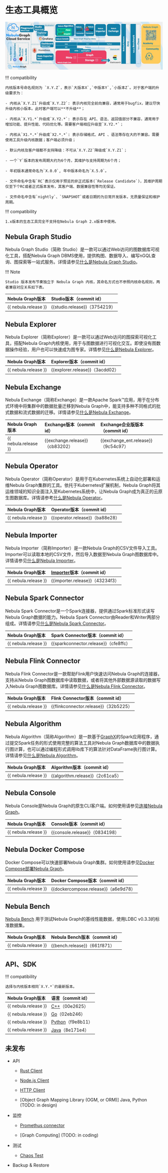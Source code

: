 # 生态工具概览

![Nebula Graph 鸟瞰图](../1.introduction/nebula-birdview.png)

!!! compatibility

    内核版本号命名规则为 `X.Y.Z`，表示`大版本X`,`中版本Y`,`小版本Z`。对于客户端的升级要求为：

    - 内核从`X.Y.Z1`升级成`X.Y.Z2`: 表示内核完全前向兼容，通常用于bugfix，建议尽快升级内核小版本。此时客户端可以**不升级**；
    
    - 内核从`X.Y1.*`升级成`X.Y2.*`: 表示存在 API、语法、返回值部分不兼容，通常用于增加功能、提升性能、代码优化等。需要客户端相应升级至`X.Y2.*`；
    
    - 内核从`X1.*.*`升级成`X2.*.*`: 表示存储格式、API 、语法等存在大的不兼容。需要使用工具升级内核数据；客户端必须升级；

    - 默认内核及客户端都不支持降级：不可从`X.Y.Z2`降级成`X.Y.Z1`；
 
    - 一个`Y`版本的发布周期大约为6个月，其维护与支持周期为6个月；
    
    - 年初版本通常命名为`X.0.0`, 年中版本命名为`X.5.0`。
    
    - 文件命名中含有`RC`表示仅用于预览的非正式版本(`Release Candidate`)，其维护周期仅至下个RC或者正式版本发布，其客户端、数据兼容性等均无保证。
    
    - 文件命名中含有`nightly`、`SNAPSHOT`或者日期的为日常开发版本，无质量保证和维护周期。

!!! compatibility

    1.x版本的生态工具完全不支持在Nebula Graph 2.x版本中使用。


## Nebula Graph Studio

Nebula Graph Studio（简称 Studio）是一款可以通过Web访问的图数据库可视化工具，搭配Nebula Graph DBMS使用，提供构图、数据导入、编写nGQL查询、图探索等一站式服务。详情请参见[什么是Nebula Graph Studio](../nebula-studio/about-studio/st-ug-what-is-graph-studio.md)。

!!! Note

    Studio 版本发布节奏独立于 Nebula Graph 内核，其命名方式也不参照内核命名规则，两者兼容对应关系如下表。

|Nebula Graph版本|Studio版本（commit id）|
|:---|:---|
| {{ nebula.release }}  | {{studio.release}}（3754219）|

<!--
## Nebula Dashboard

Nebula Dashboard（简称Dashboard）是一款用于监控Nebula Graph集群中机器和服务状态的可视化工具。详情参见[什么是Nebula Dashboard](../nebula-dashboard/1.what-is-dashboard.md)。

|Nebula Graph版本|Dashboard版本（commit id）|
|:---|:---|
| {{ nebula.release }}  | {{dashboard.release}}（49ab1bc） |
-->

## Nebula Explorer

Nebula Explorer（简称Explorer）是一款可以通过Web访问的图探索可视化工具，搭配Nebula Graph内核使用，用于与图数据进行可视化交互。即使没有图数据操作经验，用户也可以快速成为图专家。详情参见[什么是Nebula Explorer](../nebula-explorer/about-explorer/ex-ug-what-is-explorer.md)。

|Nebula Graph版本|Explorer版本（commit id）|
|:---|:---|
| {{ nebula.release }}  | {{explorer.release}}（3acdd02） |

## Nebula Exchange

Nebula Exchange（简称Exchange）是一款Apache Spark&trade;应用，用于在分布式环境中将集群中的数据批量迁移到Nebula Graph中，能支持多种不同格式的批式数据和流式数据的迁移。详情请参见[什么是Nebula Exchange](../nebula-exchange/about-exchange/ex-ug-what-is-exchange.md)。

|Nebula Graph版本|Exchange版本（commit id）|Exchange企业版版本（commit id）|
|:---|:---|:--|
| {{ nebula.release }} | {{exchange.release}}（cb83202） |{{exchange_ent.release}}（9c54c97） |

## Nebula Operator

Nebula Operator（简称Operator）是用于在Kubernetes系统上自动化部署和运维Nebula Graph集群的工具。依托于Kubernetes扩展机制，Nebula Graph将其运维领域的知识全面注入至Kubernetes系统中，让Nebula Graph成为真正的云原生图数据库。详情请参考[什么是Nebula Operator](../nebula-operator/1.introduction-to-nebula-operator.md)。

|Nebula Graph版本|Operator版本（commit id）|
|:---|:---|
| {{ nebula.release }}  | {{operator.release}}（ba88e28） |

## Nebula Importer

Nebula Importer（简称Importer）是一款Nebula Graph的CSV文件导入工具。Importer可以读取本地的CSV文件，然后导入数据至Nebula Graph图数据库中。详情请参见[什么是Nebula Importer](../nebula-importer/use-importer.md)。

|Nebula Graph版本|[Importer](https://github.com/vesoft-inc/nebula-importer/tree/{{importer.branch}})版本（commit id）|
|:---|:---|
| {{ nebula.release }} | {{importer.release}}（43234f3） |

## Nebula Spark Connector

Nebula Spark Connector是一个Spark连接器，提供通过Spark标准形式读写Nebula Graph数据的能力。Nebula Spark Connector由Reader和Writer两部分组成。详情请参见[什么是Nebula Spark Connector](../nebula-spark-connector.md)。

|Nebula Graph版本|Spark Connector版本（commit id）|
|:---|:---|
| {{ nebula.release }} | {{sparkconnector.release}}（cfe8ffc） |

## Nebula Flink Connector

Nebula Flink Connector是一款帮助Flink用户快速访问Nebula Graph的连接器，支持从Nebula Graph图数据库中读取数据，或者将其他外部数据源读取的数据写入Nebula Graph图数据库。详情请参见[什么是Nebula Flink Connector](../nebula-flink-connector.md)。

|Nebula Graph版本|Flink Connector版本（commit id）|
|:---|:---|
| {{ nebula.release }} | {{flinkconnector.release}}（32b5225） |

## Nebula Algorithm

Nebula Algorithm（简称Algorithm）是一款基于[GraphX](https://spark.apache.org/graphx/)的Spark应用程序，通过提交Spark任务的形式使用完整的算法工具对Nebula Graph数据库中的数据执行图计算，也可以通过编程形式调用lib库下的算法针对DataFrame执行图计算。详情请参见[什么是Nebula Algorithm](../nebula-algorithm.md)。

|Nebula Graph版本|Algorithm版本（commit id）|
|:---|:---|
| {{ nebula.release }} | {{algorithm.release}}（2c61ca5） |

## Nebula Console

Nebula Console是Nebula Graph的原生CLI客户端。如何使用请参见[连接Nebula Graph](../2.quick-start/3.connect-to-nebula-graph.md)。

|Nebula Graph版本|Console版本（commit id）|
|:---|:---|
| {{ nebula.release }} | {{console.release}}（0834198） |

## Nebula Docker Compose

Docker Compose可以快速部署Nebula Graph集群。如何使用请参见[Docker Compose部署Nebula Graph](../4.deployment-and-installation/2.compile-and-install-nebula-graph/3.deploy-nebula-graph-with-docker-compose.md)。

|Nebula Graph版本|Docker Compose版本（commit id）|
|:---|:---|
| {{ nebula.release }} | {{dockercompose.release}}（a6e9d78） |

<!--
## Backup & Restore

[Backup&Restore](https://github.com/vesoft-inc/nebula-br)（简称BR）是一款命令行界面（CLI）工具，可以帮助备份Nebula Graph的图空间数据，或者通过备份文件恢复数据。

|Nebula Graph版本|[Backup&Restore](https://github.com/vesoft-inc/nebula-br)版本（commit id）|
|:---|:---|
| {{ nebula.release }} | {{br.release}}（TODO:coding） |
-->

## Nebula Bench

[Nebula Bench](https://github.com/vesoft-inc/nebula-bench) 用于测试Nebula Graph的基线性能数据，使用LDBC v0.3.3的标准数据集。

|Nebula Graph版本|Nebula Bench版本（commit id）|
|:---|:---|
| {{ nebula.release }} | {{bench.release}}（661f871） |

## API、SDK

!!! compatibility

    选择与内核版本相同`X.Y.*`的最新版本。

|Nebula Graph版本| 语言（commit id） |
|:---| :--- |
| {{ nebula.release }}| [C++](https://github.com/vesoft-inc/nebula-cpp/tree/{{cpp.branch}})（00e2625） |
| {{ nebula.release }}| [Go](https://github.com/vesoft-inc/nebula-go/tree/{{go.branch}})（02eb246） |
| {{ nebula.release }}| [Python](https://github.com/vesoft-inc/nebula-python/tree/{{python.branch}})（f9e8b11） |
| {{ nebula.release }}| [Java](https://github.com/vesoft-inc/nebula-java/tree/{{java.branch}})（8e171e4）  |

## 未发布

- API

  - [Rust Client](https://github.com/vesoft-inc/nebula-rust)

  - [Node.js Client](https://github.com/vesoft-inc/nebula-node)

  - [HTTP Client](https://github.com/vesoft-inc/nebula-http-gateway)

  - [Object Graph Mapping Library (OGM, or ORM)] Java, Python (TODO: in design) 

- 监控

  - [Promethus connector](https://github.com/vesoft-inc/nebula-stats-exporter)

  - [Graph Computing] (TODO: in coding)

- 测试

  - [Chaos Test](https://github.com/vesoft-inc/nebula-chaos)

- Backup & Restore

